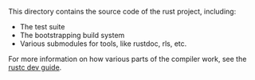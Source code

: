 This directory contains the source code of the rust project, including:
- The test suite
- The bootstrapping build system
- Various submodules for tools, like rustdoc, rls, etc.

For more information on how various parts of the compiler work, see the [rustc dev guide].

[rustc dev guide]: https://rustc-dev-guide.rust-lang.org/about-this-guide.html

